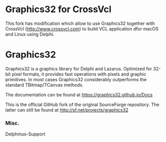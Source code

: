 # Graphics32 for CrossVcl
This fork has modification which allow to use Graphics32 together with CrossVcl (http://www.crossvcl.com) to build VCL application dfor macOS and Linux using Delphi.

# Graphics32
Graphics32 is a graphics library for Delphi and Lazarus. Optimized for 32-bit pixel formats, it provides fast operations with pixels and graphic primitives. In most cases Graphics32 considerably outperforms the standard TBitmap/TCanvas methods.

The documentation can be found at https://graphics32.github.io/Docs

This is the official GitHub fork of the original SourceForge repository. The latter can still be found at http://sf.net/projects/graphics32

### Misc.
Delphinus-Support
